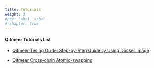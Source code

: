 ```yaml
---
title: Tutorials
weight: 3
#pre: "<b>1. </b>"
# chapter: true
---
```


#### Qitmeer Tutorials List

- [Qitmeer Tesing Guide: Step-by-Step Guide by Using Docker Image](./qitmeer-docker-test)

- [Qitmeer Cross-chain Atomic-swapping](./qitmeer-atomicswap)
